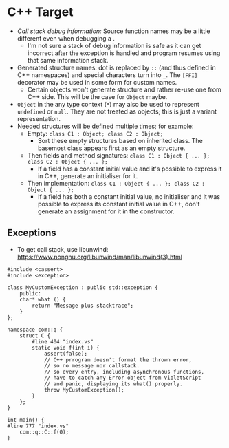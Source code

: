 # C++ Target

- _Call stack debug information:_ Source function names may be a little different even when debugging a .
  - I'm not sure a stack of debug information is safe as it can get incorrect after the exception is handled and program resumes using that same information stack.
- Generated structure names: dot is replaced by `::` (and thus defined in C++ namespaces) and special characters turn into `_`. The `[FFI]` decorator may be used in some form for custom names.
  - Certain objects won't generate structure and rather re-use one from C++ side. This will be the case for `Object` maybe.
- `Object` in the any type context (`*`) may also be used to represent `undefined` or `null`. They are not treated as objects; this is just a variant representation.
- Needed structures will be defined multiple times; for example:
  - Empty: `class C1 : Object; class C2 : Object;`
    - Sort these empty structures based on inherited class. The basemost class appears first as an empty structure.
  - Then fields and method signatures: `class C1 : Object { ... }; class C2 : Object { ... };`
    - If a field has a constant initial value and it's possible to express it in C++, generate an initialiser for it.
  - Then implementation: `class C1 : Object { ... }; class C2 : Object { ... };`
    - If a field has both a constant initial value, no initialiser and it was possible to express its constant initial value in C++, don't generate an assignment for it in the constructor.

## Exceptions

- To get call stack, use libunwind: https://www.nongnu.org/libunwind/man/libunwind(3).html

```
#include <cassert>
#include <exception>

class MyCustomException : public std::exception {
    public:
    char* what () {
        return "Message plus stacktrace";
    }
};

namespace com::q {
    struct C {
        #line 404 "index.vs"
        static void f(int i) {
            assert(false);
            // C++ prrogram doesn't format the thrown error,
            // so no message nor callstack.
            // so every entry, including asynchronous functions,
            // have to catch any Error object from VioletScript
            // and panic, displaying its what() properly.
            throw MyCustomException();
        }
    };
}

int main() {
#line 777 "index.vs"
    com::q::C::f(0);
}
```